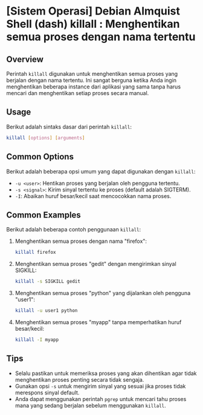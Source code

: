 # [Sistem Operasi] Debian Almquist Shell (dash) killall <Menghentikan proses>: Menghentikan semua proses dengan nama tertentu

## Overview
Perintah `killall` digunakan untuk menghentikan semua proses yang berjalan dengan nama tertentu. Ini sangat berguna ketika Anda ingin menghentikan beberapa instance dari aplikasi yang sama tanpa harus mencari dan menghentikan setiap proses secara manual.

## Usage
Berikut adalah sintaks dasar dari perintah `killall`:

```bash
killall [options] [arguments]
```

## Common Options
Berikut adalah beberapa opsi umum yang dapat digunakan dengan `killall`:

- `-u <user>`: Hentikan proses yang berjalan oleh pengguna tertentu.
- `-s <signal>`: Kirim sinyal tertentu ke proses (default adalah SIGTERM).
- `-I`: Abaikan huruf besar/kecil saat mencocokkan nama proses.

## Common Examples
Berikut adalah beberapa contoh penggunaan `killall`:

1. Menghentikan semua proses dengan nama "firefox":
   ```bash
   killall firefox
   ```

2. Menghentikan semua proses "gedit" dengan mengirimkan sinyal SIGKILL:
   ```bash
   killall -s SIGKILL gedit
   ```

3. Menghentikan semua proses "python" yang dijalankan oleh pengguna "user1":
   ```bash
   killall -u user1 python
   ```

4. Menghentikan semua proses "myapp" tanpa memperhatikan huruf besar/kecil:
   ```bash
   killall -I myapp
   ```

## Tips
- Selalu pastikan untuk memeriksa proses yang akan dihentikan agar tidak menghentikan proses penting secara tidak sengaja.
- Gunakan opsi `-s` untuk mengirim sinyal yang sesuai jika proses tidak merespons sinyal default.
- Anda dapat menggunakan perintah `pgrep` untuk mencari tahu proses mana yang sedang berjalan sebelum menggunakan `killall`.